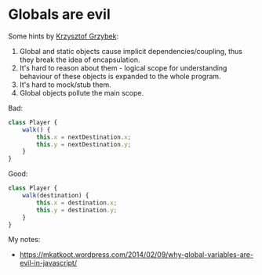 # Globals are evil

Some hints by [Krzysztof Grzybek](https://github.com/krzysztof-grzybek):

1. Global and static objects cause implicit dependencies/coupling, thus they break the idea of encapsulation.
2. It's hard to reason about them - logical scope for understanding behaviour of these objects is expanded to the whole program.
3. It's hard to mock/stub them.
4. Global objects pollute the main scope.

Bad:
```javascript
class Player {
    walk() {
        this.x = nextDestination.x;
        this.y = nextDestination.y;
    }
}
```

Good:
```javascript
class Player {
    walk(destination) {
        this.x = destination.x;
        this.y = destination.y;
    }
}
```

My notes:
- https://mkatkoot.wordpress.com/2014/02/09/why-global-variables-are-evil-in-javascript/
